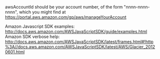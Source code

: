 
awsAccountId should be your account number, of the form "nnnn-nnnn-nnnn", which you might find at https://portal.aws.amazon.com/gp/aws/manageYourAccount


Amazon Javascript SDK examples: http://docs.aws.amazon.com/AWSJavaScriptSDK/guide/examples.html
Amazon SDK verbose help: http://docs.aws.amazon.com/AWSJavaScriptSDK/latest/frames.html#!http%3A//docs.aws.amazon.com/AWSJavaScriptSDK/latest/AWS/Glacier_20120601.html